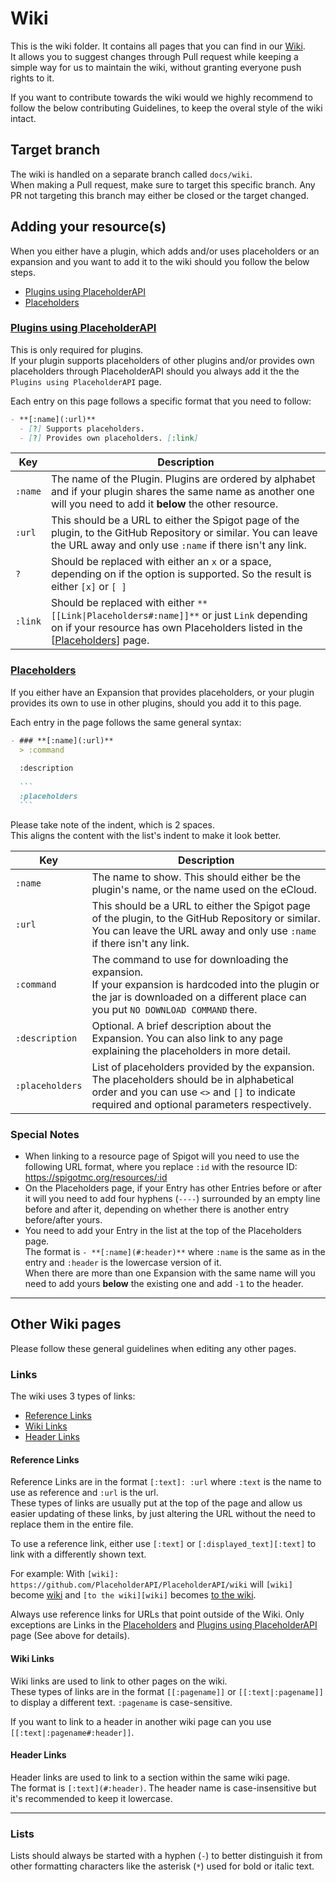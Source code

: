 [Wiki]: https://github.com/PlaceholderAPI/PlaceholderAPI/wiki
[Placeholders]: https://github.com/PlaceholderAPI/PlaceholderAPI/wiki/Placeholders
[Plugins using PlaceholderAPI]: https://github.com/PlaceholderAPI/PlaceholderAPI/wiki/Plugins-using-PlaceholderAPI

# Wiki
This is the wiki folder. It contains all pages that you can find in our [Wiki].  
It allows you to suggest changes through Pull request while keeping a simple way for us to maintain the wiki, without granting everyone push rights to it.

If you want to contribute towards the wiki would we highly recommend to follow the below contributing Guidelines, to keep the overal style of the wiki intact.

## Target branch
The wiki is handled on a separate branch called `docs/wiki`.  
When making a Pull request, make sure to target this specific branch. Any PR not targeting this branch may either be closed or the target changed.

## Adding your resource(s)
When you either have a plugin, which adds and/or uses placeholders or an expansion and you want to add it to the wiki should you follow the below steps.

- [Plugins using PlaceholderAPI](#plugins-using-placeholderapi)
- [Placeholders](#placeholders)

### [Plugins using PlaceholderAPI]
This is only required for plugins.  
If your plugin supports placeholders of other plugins and/or provides own placeholders through PlaceholderAPI should you always add it the the `Plugins using PlaceholderAPI` page.

Each entry on this page follows a specific format that you need to follow:  
```markdown
- **[:name](:url)**
  - [?] Supports placeholders.
  - [?] Provides own placeholders. [:link]
```

| Key     | Description                                                                                                                                                                 |
| ------- | --------------------------------------------------------------------------------------------------------------------------------------------------------------------------- |
| `:name` | The name of the Plugin. Plugins are ordered by alphabet and if your plugin shares the same name as another one will you need to add it **below** the other resource.        |
| `:url`  | This should be a URL to either the Spigot page of the plugin, to the GitHub Repository or similar. You can leave the URL away and only use `:name` if there isn't any link. |
| `?`     | Should be replaced with either an `x` or a space, depending on if the option is supported. So the result is either `[x]` or `[ ]`                                           |
| `:link` | Should be replaced with either `**[[Link\|Placeholders#:name]]**` or just `Link` depending on if your resource has own Placeholders listed in the [[Placeholders]] page.    |                                                 |

### [Placeholders]
If you either have an Expansion that provides placeholders, or your plugin provides its own to use in other plugins, should you add it to this page.

Each entry in the page follows the same general syntax:  
````markdown
- ### **[:name](:url)**
  > :command
  
  :description
  
  ```
  :placeholders
  ```
````

Please take note of the indent, which is 2 spaces.  
This aligns the content with the list's indent to make it look better.

| Key             | Description                                                                                                                                                                                |
| --------------- | ------------------------------------------------------------------------------------------------------------------------------------------------------------------------------------------ |
| `:name`         | The name to show. This should either be the plugin's name, or the name used on the eCloud.                                                                                                 |
| `:url`          | This should be a URL to either the Spigot page of the plugin, to the GitHub Repository or similar. You can leave the URL away and only use `:name` if there isn't any link.                |
| `:command`      | The command to use for downloading the expansion.<br>If your expansion is hardcoded into the plugin or the jar is downloaded on a different place can you put `NO DOWNLOAD COMMAND` there. |
| `:description`  | Optional. A brief description about the Expansion. You can also link to any page explaining the placeholders in more detail.                                                               |
| `:placeholders` | List of placeholders provided by the expansion. The placeholders should be in alphabetical order and you can use `<>` and `[]` to indicate required and optional parameters respectively.  |

### Special Notes
- When linking to a resource page of Spigot will you need to use the following URL format, where you replace `:id` with the resource ID:  
  https://spigotmc.org/resources/:id
- On the Placeholders page, if your Entry has other Entries before or after it will you need to add four hyphens (`----`) surrounded by an empty line before and after it, depending on whether there is another entry before/after yours.
- You need to add your Entry in the list at the top of the Placeholders page.  
  The format is `- **[:name](#:header)**` where `:name` is the same as in the entry and `:header` is the lowercase version of it.  
  When there are more than one Expansion with the same name will you need to add yours **below** the existing one and add `-1` to the header.

----
## Other Wiki pages
Please follow these general guidelines when editing any other pages.

### Links
The wiki uses 3 types of links:

- [Reference Links](#reference-links)
- [Wiki Links](#wiki-links)
- [Header Links](#header-links)

#### Reference Links
Reference Links are in the format `[:text]: :url` where `:text` is the name to use as reference and `:url` is the url.  
These types of links are usually put at the top of the page and allow us easier updating of these links, by just altering the URL without the need to replace them in the entire file.

To use a reference link, either use `[:text]` or `[:displayed_text][:text]` to link with a differently shown text.

For example: With `[wiki]: https://github.com/PlaceholderAPI/PlaceholderAPI/wiki` will `[wiki]` become [wiki] and `[to the wiki][wiki]` becomes [to the wiki][wiki].

Always use reference links for URLs that point outside of the Wiki. Only exceptions are Links in the [Placeholders] and [Plugins using PlaceholderAPI] page (See above for details).

#### Wiki Links
Wiki links are used to link to other pages on the wiki.  
These types of links are in the format `[[:pagename]]` or `[[:text|:pagename]]` to display a different text. `:pagename` is case-sensitive.

If you want to link to a header in another wiki page can you use `[[:text|:pagename#:header]]`.

#### Header Links
Header links are used to link to a section within the same wiki page.  
The format is `[:text](#:header)`. The header name is case-insensitive but it's recommended to keep it lowercase.

----
### Lists
Lists should always be started with a hyphen (`-`) to better distinguish it from other formatting characters like the asterisk (`*`) used for bold or italic text.

